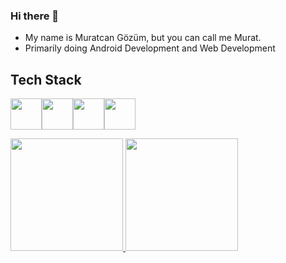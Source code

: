 ### Hi there 👋


- My name is Muratcan Gözüm, but you can call me Murat.
- Primarily doing Android Development and Web Development


## Tech Stack
<a href="https://www.java.com/en/"><img height="50" src="https://cdn-icons-png.flaticon.com/512/5968/5968282.png"/></a><a href="https://www.android.com/"><img height="50" src="https://cdn.jsdelivr.net/gh/devicons/devicon/icons/android/android-plain.svg" /></a><a href="https://kotlinlang.org/"><img height="50" src="https://cdn.jsdelivr.net/gh/devicons/devicon/icons/kotlin/kotlin-original.svg" /></a><a href="https://www.typescriptlang.org/"><img height="50" src="https://cdn.jsdelivr.net/gh/devicons/devicon/icons/typescript/typescript-original.svg" /></a>

<p align="left">
<a href="https://github.com/NecroEye">
  <img height="180em" src="https://github-readme-stats-eight-theta.vercel.app/api?username=NecroEye&show_icons=true&theme=algolia&include_all_commits=true&count_private=true"/>
  <img height="180em" src="https://github-readme-stats-eight-theta.vercel.app/api/top-langs/?username=NecroEye&layout=compact&langs_count=8&theme=algolia"/>
</a>
</p>

